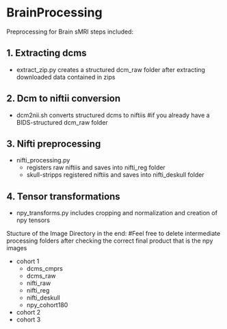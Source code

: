 # BrainProcessing
Preprocessing for Brain sMRI steps included:

## 1. Extracting dcms
- extract_zip.py creates a structured dcm_raw folder after extracting downloaded data contained in zips
## 2. Dcm to niftii conversion 
- dcm2nii.sh converts structured dcms to niftiis  #if you already have a BIDS-structured dcm_raw folder 
## 3. Nifti preprocessing 
- nifti_processing.py 
  - registers raw niftiis and saves into nifti_reg folder 
  - skull-stripps registered niftiis and saves into nifti_deskull folder
## 4. Tensor transformations
- npy_transforms.py includes cropping and normalization and creation of npy tensors

Stucture of the Image Directory in the end: #Feel free to delete intermediate processing folders after checking the correct final product that is the npy images
- cohort 1
  - dcms_cmprs
  - dcms_raw
  - nifti_raw
  - nifti_reg
  - nifti_deskull
  - npy_cohort180 
- cohort 2
- cohort 3
